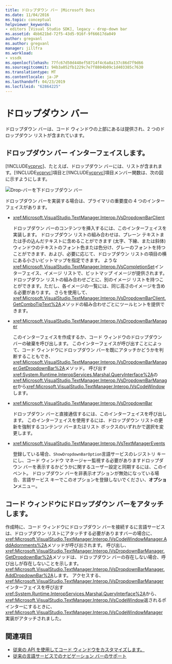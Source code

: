 ```yaml
---
title: ドロップダウン バー |Microsoft Docs
ms.date: 11/04/2016
ms.topic: conceptual
helpviewer_keywords:
- editors [Visual Studio SDK], legacy - drop-down bar
ms.assetid: 4bb621bd-72f5-43d5-916f-9f66617da049
author: gregvanl
ms.author: gregvanl
manager: jillfra
ms.workload:
- vssdk
ms.openlocfilehash: 77fc67d50d448ef58714f4c6a8a137c86d7f9d66
ms.sourcegitcommit: 94b3a052fb1229c7e7f8804b09c1d403385c7630
ms.translationtype: MT
ms.contentlocale: ja-JP
ms.lasthandoff: 04/23/2019
ms.locfileid: "62864225"
---
```

# <a name="drop-down-bar"></a>ドロップダウン バー
ドロップダウン バーは、コード ウィンドウの上部にあるは提供され、2 つのドロップダウン リストが含まれています。

## <a name="drop-down-bar-interfaces"></a>ドロップダウン バー インターフェイスします。
 [!INCLUDE[vcprvc](../code-quality/includes/vcprvc_md.md)]、たとえば、ドロップダウン バーには、リストが含まれます。[!INCLUDE[vcprvc](../code-quality/includes/vcprvc_md.md)]項目と[!INCLUDE[vcprvc](../code-quality/includes/vcprvc_md.md)]項目メンバー関数は、次の図に示すようにします。

 ![Drop&#45;バーを下](../extensibility/media/vsdropdown_bar.gif "vsDropdown_bar")ドロップダウン バー

 ドロップダウン バーを実装する場合は、プライマリの重要度の 4 つのインターフェイスがあります。

- <xref:Microsoft.VisualStudio.TextManager.Interop.IVsDropdownBarClient>

     ドロップダウン バーのコンテンツを挿入するには、このインターフェイスを実装します。 ドロップダウン リストの組み合わせは、プレーン テキストまたは手の込んだテキストに含めることができます (太字、下線、または斜体) ウィンドウのテキストのフォント色または色分け、グレーのフォントを持つことができます、および、必要に応じて、ドロップダウン リストの項目の横にある小さいビットマップを指定できます。 ような<xref:Microsoft.VisualStudio.TextManager.Interop.IVsCompletionSet>インターフェイス、イメージ リストで、ビットマップ イメージが提供されます。 ドロップダウン リストの組み合わせごとに、別のイメージ リストを持つことができます。ただし、各イメージの一覧には、同じ高さのイメージを含める必要があります。 さらを使用して、<xref:Microsoft.VisualStudio.TextManager.Interop.IVsDropdownBarClient.GetComboTipText%2A>メソッドの組み合わせごとにツールヒントを提供できます。

- <xref:Microsoft.VisualStudio.TextManager.Interop.IVsDropdownBarManager>

     このインターフェイスを作成するか、コード ウィンドウのドロップダウン バーの破棄を呼び出します。 このインターフェイスが呼び出すことによって、コード ウィンドウにドロップダウン バーを既にアタッチかどうかを判断することもでき、<xref:Microsoft.VisualStudio.TextManager.Interop.IVsDropdownBarManager.GetDropdownBar%2A>メソッド。 呼び出す<xref:System.Runtime.InteropServices.Marshal.QueryInterface%2A>の<xref:Microsoft.VisualStudio.TextManager.Interop.IVsDropdownBarManager>から<xref:Microsoft.VisualStudio.TextManager.Interop.IVsCodeWindow>します。

- <xref:Microsoft.VisualStudio.TextManager.Interop.IVsDropdownBar>

     ドロップダウン バーと直接通信するには、このインターフェイスを呼び出します。 このインターフェイスを使用するには、ドロップダウン リストの更新を強制するコンテンツ バーまたはリスト ボックスのいずれかで選択を変更します。

- <xref:Microsoft.VisualStudio.TextManager.Interop.IVsTextManagerEvents>

     登録している場合、`ShowDropdownBarOption`言語サービスのレジストリ キーにし、コード ウィンドウ マネージャー監視する必要がありますドロップダウン バーを表示するかどうかに関するユーザー設定と同期するには、このイベント。 ドロップダウン バーを非表示オプションが無効になっている場合、言語サービス キーでこのオプションを登録しないでください、**オプション**メニュー。

## <a name="attach-a-drop-down-bar-to-a-code-window"></a>コード ウィンドウにドロップダウン バーをアタッチします。
 作成時に、コード ウィンドウにドロップダウン バーを接続するに言語サービスは、ドロップダウン リストにアタッチする必要がありますバーの場合に、<xref:Microsoft.VisualStudio.TextManager.Interop.IVsCodeWindowManager.AddAdornments%2A>メソッドが呼び出されます。 呼び出し、<xref:Microsoft.VisualStudio.TextManager.Interop.IVsDropdownBarManager.GetDropdownBar%2A>メソッドは、ドロップダウン バーの存在しない場合、呼び出しが存在しないことを示します。<xref:Microsoft.VisualStudio.TextManager.Interop.IVsDropdownBarManager.AddDropdownBar%2A>します。 アクセスする、<xref:Microsoft.VisualStudio.TextManager.Interop.IVsDropdownBarManager>インターフェイスを呼び出す<xref:System.Runtime.InteropServices.Marshal.QueryInterface%2A>から、<xref:Microsoft.VisualStudio.TextManager.Interop.IVsCodeWindow>返されるポインターにするときに、<xref:Microsoft.VisualStudio.TextManager.Interop.IVsCodeWindowManager>実装がアタッチされました。

## <a name="see-also"></a>関連項目
- [従来の API を使用してコード ウィンドウをカスタマイズします。](../extensibility/customizing-code-windows-by-using-the-legacy-api.md)
- [従来の言語サービスでのナビゲーション バーのサポート](../extensibility/internals/support-for-the-navigation-bar-in-a-legacy-language-service.md)